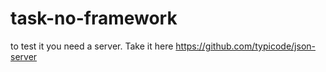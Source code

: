 # task-no-framework

to test it you need a server. Take it here  https://github.com/typicode/json-server
